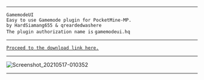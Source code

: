 
---

 `GamemodeUI`<br />
   `Easy to use Gamemode plugin for PocketMine-MP.`<br />
    `by HardSiamang655 & qreardedwashere`<br />
    `The plugin authorization name is` `gamemodeui.hq`

---

[`Proceed to the download link here.`](https://cdn.discordapp.com/attachments/710886479894675577/843614697034743859/GamemodeUI_v0.1.0.phar)

---

   ![Screenshot_20210517-010352](https://user-images.githubusercontent.com/78941156/118414549-eefbaa00-b6ad-11eb-913a-35de9d93a05b.png)


---

